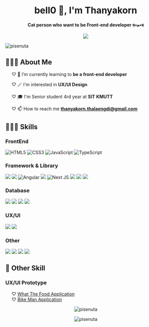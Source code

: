 <h1 align="center">bell0 🍪, I'm Thanyakorn</h1>
<h4 align="center">Cat person who want to be Front-end developer ฅ•ﻌ•ฅ</h4>
<p align="center"><img src="https://cliply.co/wp-content/uploads/2021/09/142109670_SAD_CAT_400.gif"/></p>
<p align="left"> <img src="https://komarev.com/ghpvc/?username=pisenuta&label=Profile%20views&color=0e75b6&style=flat" alt="pisenuta" /> </p>
<h2 align="left">🧚🏻‍♀️ About Me</h2>

&nbsp;&nbsp;&nbsp;&nbsp;&nbsp;♡ 🌱 I’m currently learning to **be a front-end developer**

&nbsp;&nbsp;&nbsp;&nbsp;&nbsp;♡ 🪄 I'm interested in **UX/UI Design**
  
&nbsp;&nbsp;&nbsp;&nbsp;&nbsp;♡ 🎓 I'm Senior student 4rd year at **SIT KMUTT**

&nbsp;&nbsp;&nbsp;&nbsp;&nbsp;♡ 📫 How to reach me **thanyakorn.thalaengdi@gmail.com**

<h2 align="left">👩🏻‍💻 Skills</h2>
<h3 align="left"> FrontEnd </h3>

![HTML5](https://img.shields.io/badge/HTML5-E34F26?style=for-the-badge&logo=html5&logoColor=white) ![CSS3](https://img.shields.io/badge/CSS3-1572B6?style=for-the-badge&logo=css3&logoColor=white) ![JavaScript](https://img.shields.io/badge/JavaScript-323330?style=for-the-badge&logo=javascript&logoColor=F7DF1E) ![TypeScript](	https://img.shields.io/badge/TypeScript-007ACC?style=for-the-badge&logo=typescript&logoColor=white)

<h3 align="left">Framework & Library</h3>

![](https://img.shields.io/badge/Vue%20js-35495E?style=for-the-badge&logo=vuedotjs&logoColor=4FC08D) ![](https://img.shields.io/badge/React-20232A?style=for-the-badge&logo=react&logoColor=61DAFB) ![Angular](https://img.shields.io/badge/angular-%23DD0031.svg?style=for-the-badge&logo=angular&logoColor=white)
 ![](https://img.shields.io/badge/nuxt%20js-00C58E?style=for-the-badge&logo=nuxtdotjs&logoColor=white) ![Next JS](https://img.shields.io/badge/Next-black?style=for-the-badge&logo=next.js&logoColor=white) ![](https://img.shields.io/badge/Bootstrap-563D7C?style=for-the-badge&logo=bootstrap&logoColor=white) ![](https://img.shields.io/badge/Tailwind_CSS-38B2AC?style=for-the-badge&logo=tailwind-css&logoColor=white) ![](https://img.shields.io/badge/Vuetify-1867C0?style=for-the-badge&logo=vuetify&logoColor=white)

<h3 align="left">Database</h3>

![](https://img.shields.io/badge/MySQL-005C84?style=for-the-badge&logo=mysql&logoColor=white) ![](https://img.shields.io/badge/Oracle-F80000?style=for-the-badge&logo=Oracle&logoColor=white) ![](https://img.shields.io/badge/MongoDB-4EA94B?style=for-the-badge&logo=mongodb&logoColor=white) ![](https://img.shields.io/badge/R-276AC0?style=for-the-badge)

<h3 align="left">UX/UI</h3>

![](https://img.shields.io/badge/Figma-F24E1E?style=for-the-badge&logo=figma&logoColor=white) ![](https://img.shields.io/badge/Adobe%20Photoshop-31A8FF?style=for-the-badge&logo=Adobe%20Photoshop&logoColor=black)

<h3 align="left">Other</h3>

![](https://img.shields.io/badge/Docker-2CA5E0?style=for-the-badge&logo=docker&logoColor=white) ![](https://img.shields.io/badge/Linux-FCC624?style=for-the-badge&logo=linux&logoColor=black) ![](https://img.shields.io/badge/GIT-E44C30?style=for-the-badge&logo=git&logoColor=white) ![](https://img.shields.io/badge/Postman-FF6C37?style=for-the-badge&logo=Postman&logoColor=white)

<h2 align="left">🐇 Other Skill</h2>
<h3>UX/UI Prototype</h3>
&nbsp;&nbsp;&nbsp;&nbsp;&nbsp;♡ <a href="https://www.figma.com/proto/R3rYIPHpAVxgVsknJwmJ7J/What-The-Food?node-id=284%3A2&starting-point-node-id=284%3A2">What The Food Application</a><br>
&nbsp;&nbsp;&nbsp;&nbsp;&nbsp;♡ <a href="https://www.figma.com/proto/ybDEVleRn8C7v4M6ilHd5X/BIKE?node-id=10%3A3&starting-point-node-id=10%3A3">Bike Man Application</a>
<p align="center">
<img src="https://github-readme-stats.vercel.app/api/top-langs?username=pisenuta&show_icons=true&locale=en&layout=compact" alt="pisenuta" />
</p>
<p align="center"><img src="https://github-readme-stats.vercel.app/api?username=pisenuta&show_icons=true&locale=en" alt="pisenuta" /></p>
